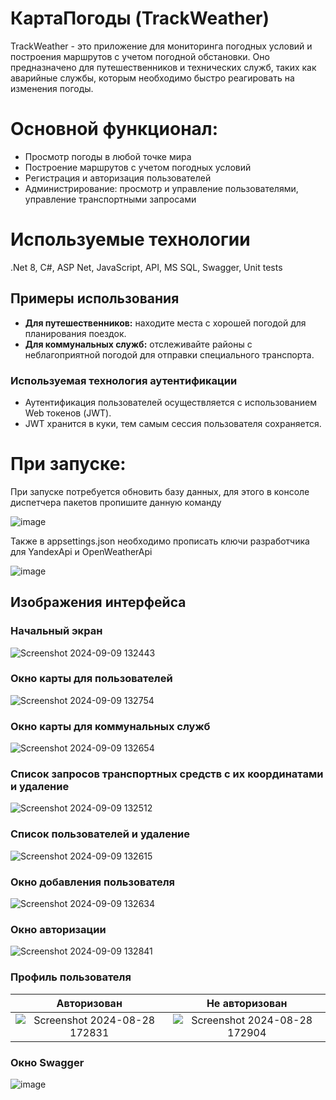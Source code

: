 # КартаПогоды (TrackWeather)

TrackWeather - это приложение для мониторинга погодных условий и построения маршрутов с учетом погодной обстановки. Оно предназначено для путешественников и технических служб, таких как аварийные службы, которым необходимо быстро реагировать на изменения погоды.

# Основной функционал:
* Просмотр погоды в любой точке мира
* Построение маршрутов с учетом погодных условий
* Регистрация и авторизация пользователей
* Администрирование: просмотр и управление пользователями, управление транспортными запросами

# Используемые технологии
.Net 8, C#, ASP Net, JavaScript, API, MS SQL, Swagger, Unit tests

## Примеры использования
- **Для путешественников:** находите места с хорошей погодой для планирования поездок.
- **Для коммунальных служб:** отслеживайте районы с неблагоприятной погодой для отправки специального транспорта.

### Используемая технология аутентификации
- Аутентификация пользователей осуществляется с использованием Web токенов (JWT).
- JWT хранится в куки, тем самым сессия пользователя сохраняется.

# При запуске:
При запуске потребуется обновить базу данных, для этого в консоле диспетчера пакетов пропишите данную команду

![image](https://github.com/qwiklly/BlazorAdminPanel1/assets/157243767/7a57b1e9-3b7b-4610-9ad1-2f550c4e15f2)

Также в appsettings.json необходимо прописать ключи разработчика для YandexApi и OpenWeatherApi 

![image](https://github.com/user-attachments/assets/b4e9c736-ce4b-4ab8-9194-008861fa3ca7)
 
## Изображения интерфейса 
### **Начальный экран**

![Screenshot 2024-09-09 132443](https://github.com/user-attachments/assets/e84515fa-115d-47c8-8762-09e90ce0ee90)

### **Окно карты для пользователей**

![Screenshot 2024-09-09 132754](https://github.com/user-attachments/assets/6a8d78c8-7723-4f70-8c7e-93e90f2106ce)

### **Окно карты для коммунальных служб**

![Screenshot 2024-09-09 132654](https://github.com/user-attachments/assets/45306f26-2dd5-4faa-a3bf-c2939bc604a2)

### **Список запросов транспортных средств с их координатами и удаление**

![Screenshot 2024-09-09 132512](https://github.com/user-attachments/assets/d3aa22d7-c46b-4c9c-bbce-96e9c55b9f1d)

### **Список пользователей и удаление**

![Screenshot 2024-09-09 132615](https://github.com/user-attachments/assets/656016ee-a34f-406b-9109-8ed1abcd6ae5)

### **Окно добавления пользователя**

![Screenshot 2024-09-09 132634](https://github.com/user-attachments/assets/e2cc27d2-794d-41cc-a1f9-4ce72ef928a2)

### **Окно авторизации**

![Screenshot 2024-09-09 132841](https://github.com/user-attachments/assets/73ac316b-97ce-4e38-ab69-0141d0ed1b7f)

### Профиль пользователя
**Авторизован**            |  **Не авторизован**
:-------------------------:|:-------------------------:
![Screenshot 2024-08-28 172831](https://github.com/user-attachments/assets/bf7bf5fd-83c5-474b-92e2-698d6c2748dd) |  ![Screenshot 2024-08-28 172904](https://github.com/user-attachments/assets/d7b757be-d8fc-4f4b-930a-fe0d665feb32)

### **Окно Swagger**

![image](https://github.com/user-attachments/assets/94ac7b50-6f50-455d-a86c-7b5e45d5c5db)

